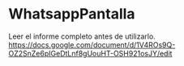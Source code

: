 # WhatsappPantalla
Leer el informe completo antes de utilizarlo.
https://docs.google.com/document/d/1V4ROs9Q-OZ2SnZe6pIGeDtLnf8gUouHT-OSH921osJY/edit
